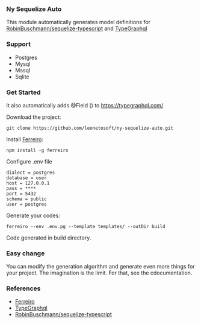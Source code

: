 ###  Ny Sequelize Auto
This module automatically generates model definitions for [RobinBuschmann/sequelize-typescript](https://github.com/RobinBuschmann/sequelize-typescript) and [TypeGraphql](https://typegraphql.com/)

### Support
 - Postgres
 - Mysql
 - Mssql
 - Sqlite

### Get Started

It also automatically adds @Field () to https://typegraphql.com/

Download the project:

    git clone https://github.com/leonetosoft/ny-sequelize-auto.git

Install [Ferreiro](https://github.com/leonetosoft/ferreiro):

    npm install -g ferreiro

Configure .env file

```
dialect = postgres
database = user
host = 127.0.0.1
pass = ****
port = 5432
schema = public
user = postgres
```
Generate your codes:

    ferreiro --env .env.pg --template templates/ --outDir build
Code generated in build directory.

### Easy change
You can modify the generation algorithm and generate even more things for your project. The imagination is the limit.
For that, see the cdocumentation.

### References

 - [Ferreiro](https://github.com/leonetosoft/ferreiro) 
 - [TypeGraphql](https://typegraphql.com/)
 - [RobinBuschmann/sequelize-typescript](https://github.com/RobinBuschmann/sequelize-typescript)
